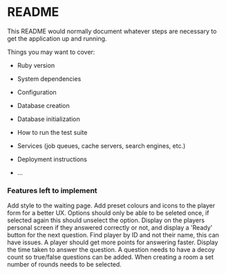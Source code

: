 # README

This README would normally document whatever steps are necessary to get the
application up and running.

Things you may want to cover:

* Ruby version

* System dependencies

* Configuration

* Database creation

* Database initialization

* How to run the test suite

* Services (job queues, cache servers, search engines, etc.)

* Deployment instructions

* ...

### Features left to implement

Add style to the waiting page.
Add preset colours and icons to the player form for a better UX.
Options should only be able to be seleted once, if selected again this should unselect the option.
Display on the players personal screen if they answered correctly or not, and display a 'Ready' button for the next question.
Find player by ID and not their name, this can have issues.
A player should get more points for answering faster.
Display the time taken to answer the question.
A question needs to have a decoy count so true/false questions can be added.
When creating a room a set number of rounds needs to be selected.
